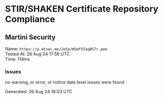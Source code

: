 # STIR/SHAKEN Certificate Repository Compliance

## Martini Security

Name: `https://p.mtsec.me/2e5a/WSmfVIaqBS7r.pem`\
Tested At: 26 Aug 24 17:56 UTC\
Time: 114ms

### Issues

no warning, or error, or notice date level issues were found

Generated: 26 Aug 24 18:03 UTC